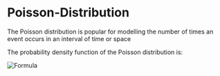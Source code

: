 # Poisson-Distribution
The Poisson distribution is popular for modelling the number of times an event occurs in an interval of time or space

The probability density function of the Poisson distribution is:

![Formula](https://user-images.githubusercontent.com/47156338/60382899-76df5900-9a2f-11e9-8ee0-f0423441e497.png)
